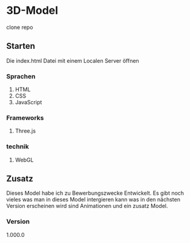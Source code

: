 # 3D-Model

clone repo

## Starten

Die index.html Datei mit einem Localen Server öffnen 

### Sprachen

1. HTML
2. CSS
3. JavaScript

### Frameworks

1. Three.js

### technik

1. WebGL

## Zusatz 

Dieses Model habe ich zu Bewerbungszwecke Entwickelt.
Es gibt noch vieles was man in dieses Model intergieren kann was in den nächsten Version erscheinen wird sind
Animationen und ein zusatz Model.



### Version

1.000.0



